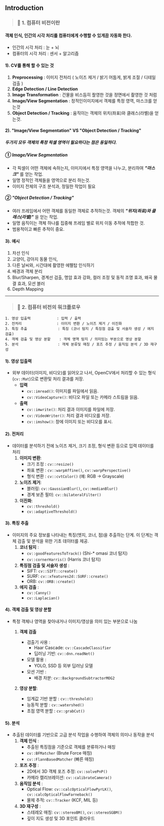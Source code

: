 ## Introduction

> ### 📄 1. 컴퓨터 비전이란

#### 객체 인식, 인간의 시각 처리를 컴퓨터에게 수행할 수 있게끔 자동화 한다.

* 인간의 시각 처리 : 눈 + 뇌
* 컴퓨터의 시각 처리 : 센서 + 알고리즘

#### 1). CV를 통해 할 수 있는 것

1. **Preprocessing** : 이미지 전처리 ( 노이즈 제거 / 밝기 어둡게, 밝게 조절 / 디테일 검출 )
2. **Edge Detection / Line Detection**
3. **Image Transformation** : 건물을 비스듬히 좔영한 것을 정면에서 촬영한 것 처럼
4. **Image/View Segmentation** : 정적인이미지에서 객체를 특정 영역, 마스크를 얻는것
5. **Object Detection / Tracking** : 움직이는 객체의 위치(좌표)와 클래스(라벨)을 얻는것.

#### 2). "Image/View Segmentation" VS "Object Detection / Tracking"

##### 두가지 모두 객체의 특정 픽셀 영역이 필요하다는 점은 동일하다.

##### ① Image/View Segmentation

* 각 픽셀이 어떤 객체에 속하는지, 이미지에서 특정 영역을 나누고, 분리하여 ***"마스크"*** 를 얻는 작업.
* 일명 정적인 객체들을 영역으로 분리 하는것.
* 이미지 전체의 구조 분석과, 정밀한 작업이 필요

##### ② "Object Detection / Tracking"

* 여러 프레임에서 어떤 객체를 동일한 객체로 추적하는것. 객체의 ***"위치(좌표)와 클래스(라벨)"*** 을 얻는 작업.
* 일명 음직이는 객체 하나를 집중해 프레임 별로
위치 이동 추적에 적합한 것.
* 범용적이고 빠른 추적이 중요.


#### 3). 예시
1. 차선 인식
2. 고양이, 강아지 동물 인식,
3. 다른 날씨와, 시간대에 촬영한 에펠탑 인식하기
4. 배경과 객체 분리
5. Blur/Sharpen, 경계선 검출, 명암 효과 강화, 컬러 조정 및 동적 조명 효과, 왜곡 물결 효과, 모션 블러
6. Depth Mapping

---

> ### 📄 2. 컴퓨터 비전의 워크플로우

```
1. 영상 입출력            : 입력 / 출력
2. 전처리                : 이미지 변환 / 노이즈 제거 / 이진화
3. 특징 추출              : 특징 (코너 탐지 / 특징점 검출 및 서술자 생성 / 에지 검출)
4. 객체 검출 및 영상 분할    : 객체 영역 탐지 / 의미있는 부분으로 영상 분할
5. 분석                  : 객체 분류및 매칭 / 포즈 추정 / 움직임 분석 / 3D 재구성
```

#### 1). 영상 입출력

* 외부 데이터(이미지, 비디오)를 읽어오고 나서, OpenCV에서 처리할 수 있는 형식(`cv::Mat`)으로 변환및 처리 결과를 저장.
  * **입력**
    * `cv::imread()`: 이미지를 파일에서 읽음.
    * `cv::VideoCapture()`: 비디오 파일 또는 카메라 스트림을 읽음.
  * **출력**
    * `cv::imwrite()`: 처리 결과 이미지를 파일에 저장.
    * `cv::VideoWriter()`: 처리 결과 비디오를 저장.
    * `cv::imshow()`: 창에 이미지 또는 비디오를 표시.


#### 2). 전처리

* 데이터를 분석하기 전에 노이즈 제거, 크기 조정, 형식 변환 등으로 입력 데이터를 처리
    1. **이미지 변환**:
        * 크기 조정 : `cv::resize()`
        * 좌표 변환 : `cv::warpAffine()`, `cv::warpPerspective()`
        * 형식 변환 : `cv::cvtColor()` (예: RGB → Grayscale)
    2. **노이즈 제거**:
        * 블러링: `cv::GaussianBlur()`, `cv::medianBlur()`
        * 경계 보존 필터: `cv::bilateralFilter()`
    3. **이진화**:
        * `cv::threshold()`
        * `cv::adaptiveThreshold()`

#### 3). 특징 추출

* 이미지의 주요 정보를 나타내는 특징(엣지, 코너, 점)을 추출하는 단계.
이 단계는 객체 검출 및 분석을 위한 기초 데이터를 제공.
    1. **코너 탐지** :
        * `cv::goodFeaturesToTrack()` (Shi-* omasi 코너 탐지)
        * `cv::cornerHarris()` (Harris 코너 탐지)
    2. **특징점 검출 및 서술자 생성** :
        * SIFT: `cv::SIFT::create()`
        * SURF: `cv::xfeatures2d::SURF::create()`
        * ORB: `cv::ORB::create()`
    3. **에지 검출** :
        * `cv::Canny()`
        * `cv::Laplacian()`


#### 4). 객체 검출 및 영상 분할

* 특정 객체나 영역을 찾아내거나 이미지/영상을 의미 있는 부분으로 나눔
  1. **객체 검출**
        * 검출기 사용 :
            * Haar Cascade: `cv::CascadeClassifier`
            * 딥러닝 기반: `cv::dnn.readNet()`
        * 모델 활용 :
          * YOLO, SSD 등 외부 딥러닝 모델
        * 모션 기반 :
          * 배경 차분: `cv::BackgroundSubtractorMOG2`

  2. **영상 분할**:
        * 임계값 기반 분할 : `cv::threshold()`
        * 능동적 분할 : `cv::watershed()`
        * 초점 영역 분할 : `cv::grabCut()`


#### 5). 분석

* 추출된 데이터를 기반으로 고급 분석 작업을 수행하여 객체의 의미나 동작을 분석
  1. **객체 인식** :
      * 추출된 특징점을 기준으로 객체를 분류하거나 매칭
      * `cv::BFMatcher` (Brute Force 매칭)
      * `cv::FlannBasedMatcher` (빠른 매칭)
  2. **포즈 추정** :
      * 2D에서 3D 객체 포즈 추정: `cv::solvePnP()`
      * 카메라 캘리브레이션: `cv::calibrateCamera()`
  3. **움직임 분석** :
      * Optical Flow: `cv::calcOpticalFlowPyrLK()`, `cv::calcOpticalFlowFarneback()`
      * 물체 추적: `cv::Tracker` (KCF, MIL 등)
  4. **3D 재구성** :
      * 스테레오 매칭: `cv::stereoBM()`, `cv::stereoSGBM()`
      * 깊이 지도 생성 및 3D 포인트 클라우드
